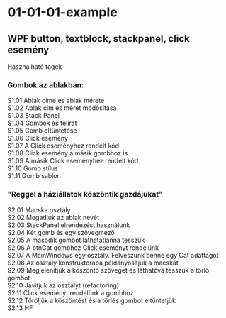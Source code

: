 # 01-01-01-example
## WPF button, textblock, stackpanel, click esemény
Használható tagek
### Gombok az ablakban:
S1.01           Ablak címe és ablak mérete  
S1.02           Ablak cím és méret módosítása  
S1.03           Stack Panel  
S1.04           Gombok és felirat  
S1.05           Gomb eltüntetése  
S1.06           Click esemény  
S1.07           A Click eseményhez rendelt kód  
S1.08           Click esemény a másik gombhoz is  
S1.09           A másik Click eseményhez rendelt kód  
S1.10           Gomb stílus  
S1.11           Gomb sablon   
### "Reggel a háziállatok köszöntik gazdájukat"
S2.01           Macska osztály  
S2.02           Megadjuk az ablak nevét  
S2.03           StackPanel elrendezést használunk  
S2.04           Két gomb és egy szövegmező  
S2.05           A második gombot láthatatlanná tesszük  
S2.06           A btnCat gombhoz Click eseményt rendelünk  
S2.07           A MainWindows egy osztály. Felveszünk benne egy Cat adattagot    
S2.08           Az osztály konstruktorába példányosítjuk a macskát  
S2.09           Megjelenítjük a köszöntő szöveget és láthatóvá tesszük a törlő gombot  
S2.10           Javítjuk az osztályt (refactoring)  
S2.11           Click eseményt rendelünk a gombhoz  
S2.12           Töröljük a köszöntést és a törlés gombot eltüntetjük  
S2.13           HF  

